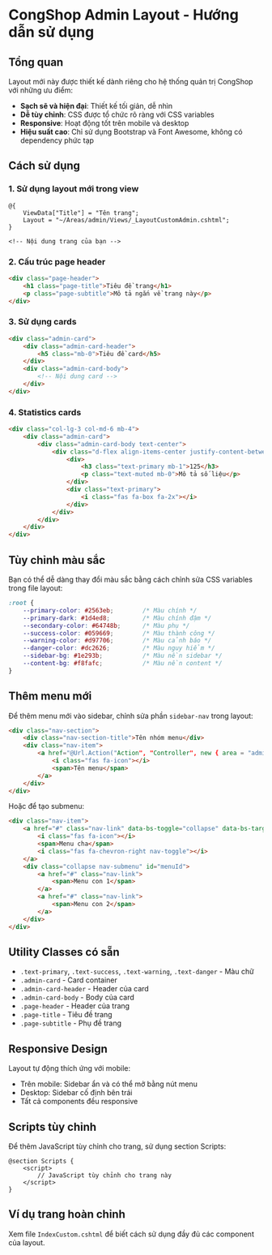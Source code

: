 # CongShop Admin Layout - Hướng dẫn sử dụng

## Tổng quan

Layout mới này được thiết kế dành riêng cho hệ thống quản trị CongShop với những ưu điểm:

- **Sạch sẽ và hiện đại**: Thiết kế tối giản, dễ nhìn
- **Dễ tùy chỉnh**: CSS được tổ chức rõ ràng với CSS variables
- **Responsive**: Hoạt động tốt trên mobile và desktop
- **Hiệu suất cao**: Chỉ sử dụng Bootstrap và Font Awesome, không có dependency phức tạp

## Cách sử dụng

### 1. Sử dụng layout mới trong view

```razor
@{
    ViewData["Title"] = "Tên trang";
    Layout = "~/Areas/admin/Views/_LayoutCustomAdmin.cshtml";
}

<!-- Nội dung trang của bạn -->
```

### 2. Cấu trúc page header

```html
<div class="page-header">
    <h1 class="page-title">Tiêu đề trang</h1>
    <p class="page-subtitle">Mô tả ngắn về trang này</p>
</div>
```

### 3. Sử dụng cards

```html
<div class="admin-card">
    <div class="admin-card-header">
        <h5 class="mb-0">Tiêu đề card</h5>
    </div>
    <div class="admin-card-body">
        <!-- Nội dung card -->
    </div>
</div>
```

### 4. Statistics cards

```html
<div class="col-lg-3 col-md-6 mb-4">
    <div class="admin-card">
        <div class="admin-card-body text-center">
            <div class="d-flex align-items-center justify-content-between">
                <div>
                    <h3 class="text-primary mb-1">125</h3>
                    <p class="text-muted mb-0">Mô tả số liệu</p>
                </div>
                <div class="text-primary">
                    <i class="fas fa-box fa-2x"></i>
                </div>
            </div>
        </div>
    </div>
</div>
```

## Tùy chỉnh màu sắc

Bạn có thể dễ dàng thay đổi màu sắc bằng cách chỉnh sửa CSS variables trong file layout:

```css
:root {
    --primary-color: #2563eb;        /* Màu chính */
    --primary-dark: #1d4ed8;         /* Màu chính đậm */
    --secondary-color: #64748b;      /* Màu phụ */
    --success-color: #059669;        /* Màu thành công */
    --warning-color: #d97706;        /* Màu cảnh báo */
    --danger-color: #dc2626;         /* Màu nguy hiểm */
    --sidebar-bg: #1e293b;           /* Màu nền sidebar */
    --content-bg: #f8fafc;           /* Màu nền content */
}
```

## Thêm menu mới

Để thêm menu mới vào sidebar, chỉnh sửa phần `sidebar-nav` trong layout:

```html
<div class="nav-section">
    <div class="nav-section-title">Tên nhóm menu</div>
    <div class="nav-item">
        <a href="@Url.Action("Action", "Controller", new { area = "admin" })" class="nav-link">
            <i class="fas fa-icon"></i>
            <span>Tên menu</span>
        </a>
    </div>
</div>
```

Hoặc để tạo submenu:

```html
<div class="nav-item">
    <a href="#" class="nav-link" data-bs-toggle="collapse" data-bs-target="#menuId" aria-expanded="false">
        <i class="fas fa-icon"></i>
        <span>Menu cha</span>
        <i class="fas fa-chevron-right nav-toggle"></i>
    </a>
    <div class="collapse nav-submenu" id="menuId">
        <a href="#" class="nav-link">
            <span>Menu con 1</span>
        </a>
        <a href="#" class="nav-link">
            <span>Menu con 2</span>
        </a>
    </div>
</div>
```

## Utility Classes có sẵn

- `.text-primary`, `.text-success`, `.text-warning`, `.text-danger` - Màu chữ
- `.admin-card` - Card container
- `.admin-card-header` - Header của card
- `.admin-card-body` - Body của card
- `.page-header` - Header của trang
- `.page-title` - Tiêu đề trang
- `.page-subtitle` - Phụ đề trang

## Responsive Design

Layout tự động thích ứng với mobile:
- Trên mobile: Sidebar ẩn và có thể mở bằng nút menu
- Desktop: Sidebar cố định bên trái
- Tất cả components đều responsive

## Scripts tùy chỉnh

Để thêm JavaScript tùy chỉnh cho trang, sử dụng section Scripts:

```razor
@section Scripts {
    <script>
        // JavaScript tùy chỉnh cho trang này
    </script>
}
```

## Ví dụ trang hoàn chỉnh

Xem file `IndexCustom.cshtml` để biết cách sử dụng đầy đủ các component của layout.
